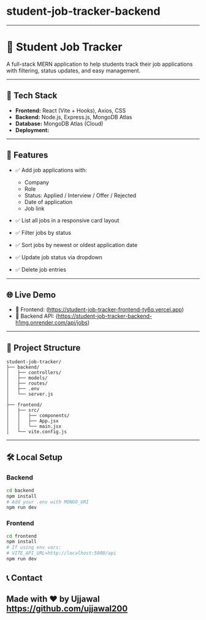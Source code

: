 # student-job-tracker-backend
---
# 🎯 Student Job Tracker

A full-stack MERN application to help students track their job applications with filtering, status updates, and easy management.

---

## 🚀 Tech Stack

- **Frontend:** React (Vite + Hooks), Axios, CSS
- **Backend:** Node.js, Express.js, MongoDB Atlas
- **Database:** MongoDB Atlas (Cloud)
- **Deployment:** 
  <!-- - Frontend → [Vercel](https://vercel.com) -->
  <!-- - Backend → [Render](https://render.com) -->

---

## 🎯 Features

- ✅ Add job applications with:
  - Company
  - Role
  - Status: Applied / Interview / Offer / Rejected
  - Date of application
  - Job link

- ✅ List all jobs in a responsive card layout

- ✅ Filter jobs by status

- ✅ Sort jobs by newest or oldest application date

- ✅ Update job status via dropdown

- ✅ Delete job entries

---

## 🌐 Live Demo

- 🔗 Frontend: (https://student-job-tracker-frontend-ty6q.vercel.app)
- 🔗 Backend API: (https://student-job-tracker-backend-h1mg.onrender.com/api/jobs)

---

## 📂 Project Structure

```
student-job-tracker/
├── backend/
│   ├── controllers/
│   ├── models/
│   ├── routes/
│   ├── .env
│   └── server.js
│
├── frontend/
│   ├── src/
│   │   ├── components/
│   │   ├── App.jsx
│   │   └── main.jsx
│   └── vite.config.js
```

---

## 🛠️ Local Setup

### Backend

```bash
cd backend
npm install
# Add your .env with MONGO_URI
npm run dev
```

### Frontend

```bash
cd frontend
npm install
# If using env vars:
# VITE_API_URL=http://localhost:5000/api
npm run dev
```

## 📞 Contact

Made with ❤️ by Ujjawal https://github.com/ujjawal200
---
